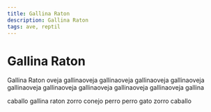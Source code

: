 ```yaml
---
title: Gallina Raton
description: Gallina Raton
tags: ave, reptil
---
```


# Gallina Raton

Gallina Raton oveja gallinaoveja gallinaoveja gallinaoveja gallinaoveja gallinaoveja gallinaoveja gallinaoveja gallinaoveja gallinaoveja gallina

caballo gallina raton zorro conejo perro perro gato zorro caballo
